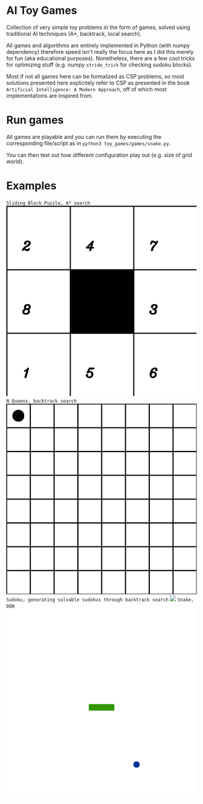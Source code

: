 # AI Toy Games

Collection of very simple toy problems in the form of games, solved using traditional AI techniques (A*, backtrack, local search).

All games and algorithms are entirely implemented in Python (with numpy dependency) therefore speed isn't really the focus here as I did this merely for fun (aka educational purposes). Nonetheless, there are a few cool tricks for optimizing stuff (e.g. numpy `stride_trick` for checking sudoku blocks).

Most if not all games here can be formalized as CSP problems, so most solutions presented here explicitely refer to CSP as presented in the book `Artificial Intelligence: A Modern Approach`, off of which most implementations are inspired from.

# Run games
All games are playable and you can run them by executing the corresponding file/script as in `python3 toy_games/games/snake.py`.

You can then test out how different configuration play out (e.g. size of grid world).
# Examples
`Sliding Block Puzzle, A* search`
![](assets/sbp.gif)
`N Queens, backtrack search`
![](assets/nqueens.gif)
`Sudoku, generating solvable sudokus through backtrack search`
![](assets/sudoku.gif)
`Snake, DQN`
![](assets/snake.gif)
